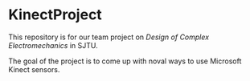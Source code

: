 KinectProject
=============

This repository is for our team project on *Design of Complex Electromechanics* in SJTU.

The goal of the project is to come up with noval ways to use Microsoft Kinect sensors.
